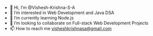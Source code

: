 - 👋 Hi, I’m @Vishesh-Krishna-S-A
- 👀 I’m interested in Web Development and Java DSA
- 🌱 I’m currently learning Node.js
- 💞️ I’m looking to collaborate on Full-stack Web Development Projects
- 📫 How to reach me visheshkrishnasa@gmail.com
